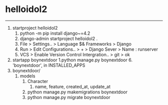 # helloidol2
---
1. startproject helloidol2
   1. python -m pip install django~=4.2
   2. django-admin startproject helloidol2 .
   3. File > Settings.. > Language $& Frameworks > Django
   4. Run > Edit Configurations.. > + > Django Sever > Name : runserver
   5. VCS > Enable Version Control Intergration.. > git > ok
2. startapp boynextdoor
   1.python manage.py boynextdoor
   6. 'boynextdoor', in INSTALLED_APPS
3. boynextdoor/
   1. models
      1. Character
         1. name, feature, created_at, update_at
      2. python manage.py makemigrations boynextdoor
      3. python manage.py migrate boynextdoor